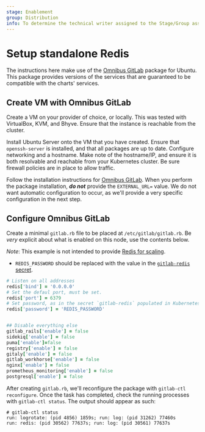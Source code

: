 ```yaml
---
stage: Enablement
group: Distribution
info: To determine the technical writer assigned to the Stage/Group associated with this page, see https://about.gitlab.com/handbook/engineering/ux/technical-writing/#designated-technical-writers
---
```


# Setup standalone Redis

The instructions here make use of the [Omnibus GitLab](https://about.gitlab.com/install/#ubuntu) package for Ubuntu. This package provides versions of the services that are guaranteed to be compatible with the charts' services.

## Create VM with Omnibus GitLab

Create a VM on your provider of choice, or locally. This was tested with VirtualBox, KVM, and Bhyve.
Ensure that the instance is reachable from the cluster.

Install Ubuntu Server onto the VM that you have created. Ensure that `openssh-server` is installed, and that all packages are up to date.
Configure networking and a hostname. Make note of the hostname/IP, and ensure it is both resolvable and reachable from your Kubernetes cluster.
Be sure firewall policies are in place to allow traffic.

Follow the installation instructions for [Omnibus GitLab](https://about.gitlab.com/install/#ubuntu). When you perform the package installation, **_do not_** provide the `EXTERNAL_URL=` value. We do not want automatic configuration to occur, as we'll provide a very specific configuration in the next step.

## Configure Omnibus GitLab

Create a minimal `gitlab.rb` file to be placed at `/etc/gitlab/gitlab.rb`. Be _very_ explicit about what is enabled on this node, use the contents below.

*Note*: This example is not intended to provide [Redis for scaling](https://docs.gitlab.com/ee/administration/redis/index.html).

- `REDIS_PASSWORD` should be replaced with the value in the [`gitlab-redis` secret](../../installation/secrets.md#redis-password).

```Ruby
# Listen on all addresses
redis['bind'] = '0.0.0.0'
# Set the defaul port, must be set.
redis['port'] = 6379
# Set password, as in the secret `gitlab-redis` populated in Kubernetes
redis['password'] = 'REDIS_PASSWORD'


## Disable everything else
gitlab_rails['enable'] = false
sidekiq['enable'] = false
puma['enable']=false
registry['enable'] = false
gitaly['enable'] = false
gitlab_workhorse['enable'] = false
nginx['enable'] = false
prometheus_monitoring['enable'] = false
postgresql['enable'] = false
```

After creating `gitlab.rb`, we'll reconfigure the package with `gitlab-ctl reconfigure`. Once the task has completed, check the running processes with `gitlab-ctl status`. The output should appear as such:

```plaintext
# gitlab-ctl status
run: logrotate: (pid 4856) 1859s; run: log: (pid 31262) 77460s
run: redis: (pid 30562) 77637s; run: log: (pid 30561) 77637s
```
